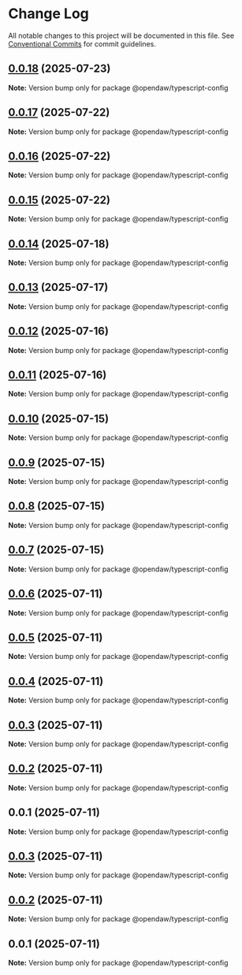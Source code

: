 # Change Log

All notable changes to this project will be documented in this file.
See [Conventional Commits](https://conventionalcommits.org) for commit guidelines.

## [0.0.18](https://github.com/andremichelle/openDAW/compare/@opendaw/typescript-config@0.0.17...@opendaw/typescript-config@0.0.18) (2025-07-23)

**Note:** Version bump only for package @opendaw/typescript-config

## [0.0.17](https://github.com/andremichelle/openDAW/compare/@opendaw/typescript-config@0.0.16...@opendaw/typescript-config@0.0.17) (2025-07-22)

**Note:** Version bump only for package @opendaw/typescript-config

## [0.0.16](https://github.com/andremichelle/openDAW/compare/@opendaw/typescript-config@0.0.15...@opendaw/typescript-config@0.0.16) (2025-07-22)

**Note:** Version bump only for package @opendaw/typescript-config

## [0.0.15](https://github.com/andremichelle/openDAW/compare/@opendaw/typescript-config@0.0.14...@opendaw/typescript-config@0.0.15) (2025-07-22)

**Note:** Version bump only for package @opendaw/typescript-config

## [0.0.14](https://github.com/andremichelle/openDAW/compare/@opendaw/typescript-config@0.0.13...@opendaw/typescript-config@0.0.14) (2025-07-18)

**Note:** Version bump only for package @opendaw/typescript-config

## [0.0.13](https://github.com/andremichelle/openDAW/compare/@opendaw/typescript-config@0.0.12...@opendaw/typescript-config@0.0.13) (2025-07-17)

**Note:** Version bump only for package @opendaw/typescript-config

## [0.0.12](https://github.com/andremichelle/openDAW/compare/@opendaw/typescript-config@0.0.11...@opendaw/typescript-config@0.0.12) (2025-07-16)

**Note:** Version bump only for package @opendaw/typescript-config

## [0.0.11](https://github.com/andremichelle/openDAW/compare/@opendaw/typescript-config@0.0.10...@opendaw/typescript-config@0.0.11) (2025-07-16)

**Note:** Version bump only for package @opendaw/typescript-config

## [0.0.10](https://github.com/andremichelle/openDAW/compare/@opendaw/typescript-config@0.0.9...@opendaw/typescript-config@0.0.10) (2025-07-15)

**Note:** Version bump only for package @opendaw/typescript-config

## [0.0.9](https://github.com/andremichelle/openDAW/compare/@opendaw/typescript-config@0.0.8...@opendaw/typescript-config@0.0.9) (2025-07-15)

**Note:** Version bump only for package @opendaw/typescript-config

## [0.0.8](https://github.com/andremichelle/openDAW/compare/@opendaw/typescript-config@0.0.7...@opendaw/typescript-config@0.0.8) (2025-07-15)

**Note:** Version bump only for package @opendaw/typescript-config

## [0.0.7](https://github.com/andremichelle/openDAW/compare/@opendaw/typescript-config@0.0.6...@opendaw/typescript-config@0.0.7) (2025-07-15)

**Note:** Version bump only for package @opendaw/typescript-config

## [0.0.6](https://github.com/andremichelle/openDAW/compare/@opendaw/typescript-config@0.0.5...@opendaw/typescript-config@0.0.6) (2025-07-11)

**Note:** Version bump only for package @opendaw/typescript-config

## [0.0.5](https://github.com/andremichelle/openDAW/compare/@opendaw/typescript-config@0.0.4...@opendaw/typescript-config@0.0.5) (2025-07-11)

**Note:** Version bump only for package @opendaw/typescript-config

## [0.0.4](https://github.com/andremichelle/openDAW/compare/@opendaw/typescript-config@0.0.3...@opendaw/typescript-config@0.0.4) (2025-07-11)

**Note:** Version bump only for package @opendaw/typescript-config

## [0.0.3](https://github.com/andremichelle/openDAW/compare/@opendaw/typescript-config@0.0.2...@opendaw/typescript-config@0.0.3) (2025-07-11)

**Note:** Version bump only for package @opendaw/typescript-config

## [0.0.2](https://github.com/andremichelle/openDAW/compare/@opendaw/typescript-config@0.0.1...@opendaw/typescript-config@0.0.2) (2025-07-11)

**Note:** Version bump only for package @opendaw/typescript-config

## 0.0.1 (2025-07-11)

**Note:** Version bump only for package @opendaw/typescript-config

## [0.0.3](https://github.com/andremichelle/opendaw-turbo/compare/@opendaw/typescript-config@0.0.2...@opendaw/typescript-config@0.0.3) (2025-07-11)

**Note:** Version bump only for package @opendaw/typescript-config

## [0.0.2](https://github.com/andremichelle/opendaw-turbo/compare/@opendaw/typescript-config@0.0.1...@opendaw/typescript-config@0.0.2) (2025-07-11)

**Note:** Version bump only for package @opendaw/typescript-config

## 0.0.1 (2025-07-11)

**Note:** Version bump only for package @opendaw/typescript-config
